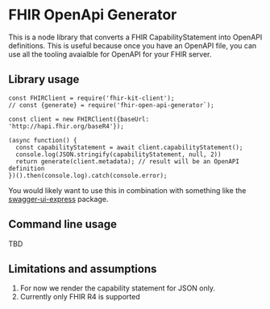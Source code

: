 # FHIR OpenApi Generator

This is a node library that converts a FHIR CapabilityStatement into
OpenAPI definitions. This is useful because once you have an OpenAPI
file, you can use all the tooling avaialble for OpenAPI for your FHIR
server.

## Library usage

```
const FHIRClient = require('fhir-kit-client');
// const {generate} = require('fhir-open-api-generator`);

const client = new FHIRClient({baseUrl: 'http://hapi.fhir.org/baseR4'});

(async function() {
  const capabilityStatement = await client.capabilityStatement();
  console.log(JSON.stringify(capabilityStatement, null, 2))
  return generate(client.metadata); // result will be an OpenAPI definition
})().then(console.log).catch(console.error);

```

You would likely want to use this in combination with something like the
[swagger-ui-express](https://github.com/scottie1984/swagger-ui-express) package.

## Command line usage

TBD

## Limitations and assumptions

1. For now we render the capability statement for JSON only.
2. Currently only FHIR R4 is supported

